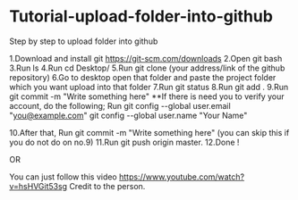 # Tutorial-upload-folder-into-github
Step by step to upload folder into github



1.Download and install git https://git-scm.com/downloads
2.Open git bash
3.Run ls
4.Run cd Desktop/
5.Run git clone (your address/link of the github repository) 
6.Go to desktop open that folder and paste the project folder which you want upload into that folder
7.Run git status
8.Run git add .
9.Run git commit -m "Write something here"
  **If there is need you to verify your account, do the following;
  Run
  git config --global user.email "you@example.com"
  git config --global user.name "Your Name"

10.After that, Run git commit -m "Write something here" (you can skip this if you do not do on no.9) 
11.Run git push origin master.
12.Done !



OR

You can just follow this video https://www.youtube.com/watch?v=hsHVGit53sg
Credit to the person.
